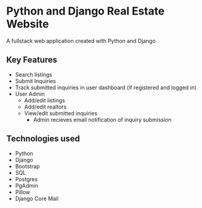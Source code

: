 # Python and Django Real Estate Website

A fullstack web application created with Python and Django

## Key Features
* Search listings
* Submit Inquiries
* Track submitted inquiries in user dashboard (if registered and logged in)
* User Admin
    * Add/edit listings
    * Add/edit realtors
    * View/edit submitted inquiries
        * Admin recieves email notification of inquiry submission

## Technologies used
* Python
* Django
* Bootstrap
* SQL
* Postgres
* PgAdmin
* Pillow
* Django Core Mail

